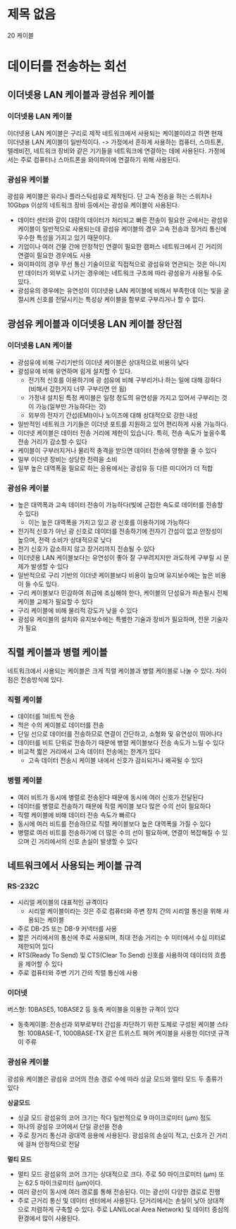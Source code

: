 # 제목 없음

20 케이블

# 데이터를 전송하는 회선

## 이더넷용 LAN 케이블과 광섬유 케이블

### 이더넷용 LAN 케이블

이더넷용 LAN 케이블은 구리로 제작 네트워크에서 사용되는 케이블이라고 하면 현재 이더넷용 LAN 케이블이 일반적이다.
-> 가정에서 흔하게 사용하는 컴퓨터, 스마트폰, 텔레비전, 네트워크 장비와 같은 기기들을 네트워크에 연결하는 데에 사용된다. 가정에서는 주로 컴퓨터나 스마트폰을 와이파이에 연결하기 위해 사용된다.

### 광섬유 케이블

광섬유 케이블은 유리나 플라스틱섬유로 제작된다.
단 고속 전송을 하는 스위치나 10Gbps 이상의 네트워크 장비 등에서는 광섬유 케이블이 사용된다.

- 데이터 센터와 같이 대량의 데이터가 처리되고 빠른 전송이 필요한 곳에서는 광섬유 케이블이 일반적으로 사용되는데 광섬유 케이블의 경우 고속 전송과 장거리 통신에 우수한 특성을 가지고 있기 때문이다.
- 기업이나 여러 건물 간에 안정적인 연결이 필요한 캠퍼스 네트워크에서 긴 거리의 연결이 필요한 경우에도 사용
- 와이파이의 경우 무선 통신 기술이므로 직접적으로 광섬유와 연관되는 것은 아니지만 데이터가 외부로 나가는 경우에는 네트워크 구조에 따라 광섬유가 사용될 수도 있다.
- 광섬유의 경우에는 유연성이 이더넷용 LAN 케이블에 비해서 부족한데 이는 빛을 굴절시켜 신호를 전달시키는 특성상 케이블을 함부로 구부리거나 할 수 없다.

## 광섬유 케이블과 이더넷용 LAN 케이블 장단점

### 이더넷용 LAN 케이블

- 광섬유에 비해 구리기반의 이더넷 케이블은 상대적으로 비용이 낮다
- 광섬유에 비해 유연하며 쉽게 설치할 수 있다.
    - 전기적 신호를 이용하기에 광 섬유에 비해 구부리거나 하는 일에 대해 강하다(비해서 강한거지 너무 구부리면 안 됨)
    - 가정내 설치된 특정 케이블은 일정 정도의 유연성을 가지고 있어서 구부리는 것이 가능(일부만 가능하다는 것)
    - 외부의 전자기 간섭(EMI)이나 노이즈에 대해 상대적으로 강한 내성
- 일반적인 네트워크 기기들은 이더넷 포트를 지원하고 있어 편리하게 사용 가능하다.
- 이더넷 케이블은 데이터 전송 거리에 제한이 있습니다. 특히, 전송 속도가 높을수록 전송 거리가 감소할 수 있다
- 케이블이 구부러지거나 물리적 충격을 받으면 데이터 전송에 영향을 줄 수 있다
- 일부 이더넷 장비는 상당한 전력을 소비
- 일부 높은 대역폭을 필요로 하는 응용에서는 광섬유 등 다른 미디어가 더 적합

### 광섬유 케이블

- 높은 대역폭과 고속 데이터 전송이 가능하다(빛에 근접한 속도로 데이터를 전송할 수 있다)
    - 이는 높은 대역폭을 가지고 있고 광 신호를 이용하기에 가능하다
- 전기적 신호가 아닌 광 신호로 데이터를 전송하기에 전자기 간섭이 없고 안정성이 높으며, 전력 소비가 상대적으로 낮다
- 전기 신호가 감소하지 않고 장거리까지 전송될 수 있다
- 이더넷용 LAN 케이블보다는 유연성이 좋아 잘 구부려지지만 과도하게 구부릴 시 문제가 발생할 수 있다
- 일반적으로 구리 기반의 이더넷 케이블보다 비용이 높으며 유지보수에는 높은 비용이 들 수도 있다.
- 구리 케이블보다 민감하여 취급에 조심해야 한다, 케이블의 단섬유가 파손될시 전체 케이블 교체가 필요할 수 있다
- 구리 케이블에 비해 물리적 강도가 낮을 수 있다
- 광섬유 케이블의 설치와 유지보수에는 특별한 기술과 장비가 필요하며, 전문 기술자가 필요

## 직렬 케이블과 병렬 케이블

네트워크에서 사용되는 케이블은 크게 직렬 케이블과 병렬 케이블로 나눌 수 있다. 차이점은 전송방식에 있다.

### 직렬 케이블

- 데이터를 1비트씩 전송
- 적은 수의 케이블로 데이터를 전송
- 단일 선으로 데이터를 전송하므로 연결이 간단하고, 소형화 및 유연성이 뛰어나다
- 데이터를 비트 단위로 전송하기 때문에 병렬 케이블보다 전송 속도가 느릴 수 있다
- 비교적 짧은 거리에서 고속 데이터 전송에는 한계가 있다
    - 고속 데이터 전송시 케이블 내에서 신호가 감쇠되거나 왜곡될 수 있다

### 병렬 케이블

- 여러 비트가 동시에 병렬로 전송된다 때문에 동시에 여러 신호가 전달된다
- 데이터를 병렬로 전송하기 때문에 직렬 케이블 보다 많은 수의 선이 필요하다
- 직렬 케이블에 비해 데이터 전송 속도가 빠르다
- 동시에 여러 비트를 전송하므로 직렬 케이블보다 높은 대역폭을 가질 수 있다
- 병렬로 여러 비트를 전송하기에 더 많은 수의 선이 필요하며, 연결이 복잡해질 수 있으며 긴 거리에서의 신호 손실이 발생할 수 있다

## 네트워크에서 사용되는 케이블 규격

### RS-232C

- 시리얼 케이블의 대표적인 규격이다
    - 시리얼 케이블이라는 것은 주로 컴퓨터와 주변 장치 간의 시리얼 통신을 위해 사용되는 케이블
- 주로 DB-25 또는 DB-9 커넥터를 사용
- 짧은 거리에서의 통신에 주로 사용되며, 최대 전송 거리는 수 미터에서 수십 미터로 제한되어 있다
- RTS(Ready To Send) 및 CTS(Clear To Send) 신호를 사용하여 데이터의 흐름을 제어할 수 있다
- 주로 컴퓨터와 주변 기기 간의 직렬 통신에 사용

### 이더넷

버스형: 10BASE5, 10BASE2 등 동축 케이블을 이용한 규격이 있다

- 동축케이블: 전송선과 외부로부터 간섭을 차단하기 위한 도체로 구성된 케이블
스타형: 100BASE-T, 1000BASE-TX 같은 트위스트 페어 케이블을 사용한 이더넷 규격이 주류

### 광섬유 케이블

광섬유 케이블은 광섬유 코어의 전송 경로 수에 따라 싱글 모드와 멀티 모드 두 종류가 있다

**싱글모드**

- 싱글 모드 광섬유의 코어 크기는 작다 일반적으로 9 마이크로미터 (μm) 정도
- 하나의 광섬유 코어에서 단일 광선을 전송
- 주로 장거리 통신과 광대역 응용에 사용된다. 광섬유의 손실이 적고, 신호가 긴 거리에 걸쳐 안정적으로 전달

**멀티 모드**

- 멀티 모드 광섬유의 코어 크기는 상대적으로 크다. 주로 50 마이크로미터 (μm) 또는 62.5 마이크로미터 (μm)이다.
- 여러 광선이 동시에 여러 경로를 통해 전송된다. 이는 광선이 다양한 경로로 진행
- 주로 근거리 통신 및 데이터 센터에서 사용된다. 단거리에서는 손실이 낮아 상대적으로 저렴하게 구축할 수 있다. 주로 LAN(Local Area Network) 및 데이터 중심의 환경에서 많이 사용된다.